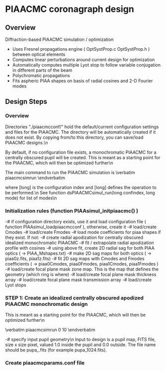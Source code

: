# PIAACMC coronagraph design 


## Overview

Diffraction-based PIAACMC simulation / optimization
- Uses Fresnel propagations engine ( OptSystProp.c OptSystProp.h ) between optical elements
- Computes linear perturbations around current design for optimization
- Automatically computes multiple Lyot stop to follow variable conjugation in different parts of the beam
- Polychromatic propagations
- Fits aspheric PIAA shapes on basis of radial cosines and 2-D Fourier modes


## Design Steps

### Overview

Directories "./piaacmcconf<nnn>/" hold the default/current configuration settings and files for the PIAACMC. The directory will be automatically created if it does not exist. By copying from/to this directory, you can save/load PIAACMC designs.\n

By default, if no configuration file exists, a monochromatic PIAACMC for a centrally obscured pupil will be created. This is meant as a starting point for the PIAACMC, which will then be optimized further\n

The main command to run the PIAACMC simulation is
\verbatim
piaacmcsimrun <nnn> <mode>
\endverbatim

where <nnn> [long] is the configuration index and <mode> [long] defines the operation to be performed.\n
See function dsPIAACMCsimul_run(long confindex, long mode) for list of modes\n

### Initialization rules (function  PIAAsimul_initpiaacmc() )

-# if configuration directory exists, use it and load configuration file ( function  PIAAsimul_loadpiaacmcconf ), otherwise, create it
-# load/create Cmodes 
-# load/create Fmodes
-# load mode coefficients for piaa shapes if they exist. If not:
	-# create radial apodization for centrally obscured idealized monochromatic PIAACMC
	-# fit / extrapolate radial apodization profile with cosines
	-# using above fit, create 2D radial sag for both PIAA optics ( -> PIAA_Mshapes.txt)
	-# make 2D sag maps for both optics ( -> piaa0z.fits, piaa1z.fits)
	-# fit 2D sag maps with Cmodes and Fmodes coefficients ( -> piaa0Cmodes, piaa0Fmodes, piaa1Cmodes, piaa1Fmodes )
-# load/create focal plane mask zone map. This is the map that defines the geometry (which ring is where)
-# load/create focal plane mask thickness array
-# load/create focal plane mask transmission array
-# load/create Lyot stops


### STEP 1: Create an idealized centrally obscured apodized PIAACMC monochromatic design

This is meant as a starting point for the PIAACMC, which will then be optimized further\n

\verbatim
piaacmcsimrun 0 10
\endverbatim




-# specify input pupil geometry\n
Input to design is a pupil map, FITS file, size x size pixel, valued 1.0 inside the pupil and 0.0 outside. The file name should be pupa_<size>.fits (for example pupa_1024.fits).



### Create piaacmcparams.conf file



